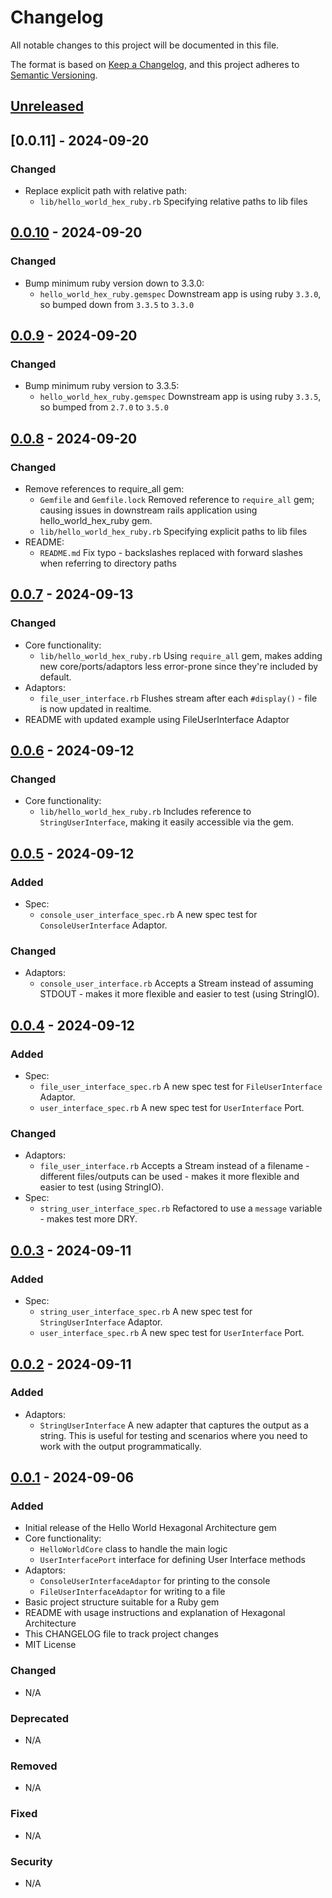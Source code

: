 # Changelog
All notable changes to this project will be documented in this file.

The format is based on [Keep a Changelog](https://keepachangelog.com/en/1.0.0/),
and this project adheres to [Semantic Versioning](https://semver.org/spec/v2.0.0.html).

## [Unreleased]

## [0.0.11] - 2024-09-20
### Changed
- Replace explicit path with relative path:
  - `lib/hello_world_hex_ruby.rb` Specifying relative paths to lib files

## [0.0.10] - 2024-09-20
### Changed
- Bump minimum ruby version down to 3.3.0:
  - `hello_world_hex_ruby.gemspec` Downstream app is using ruby `3.3.0`, so bumped down from `3.3.5` to `3.3.0`

## [0.0.9] - 2024-09-20
### Changed
- Bump minimum ruby version to 3.3.5:
  - `hello_world_hex_ruby.gemspec` Downstream app is using ruby `3.3.5`, so bumped from `2.7.0` to `3.5.0`


## [0.0.8] - 2024-09-20
### Changed
- Remove references to require_all gem:
  - `Gemfile` and `Gemfile.lock` Removed reference to `require_all` gem; causing issues in downstream rails application using hello_world_hex_ruby gem.
  - `lib/hello_world_hex_ruby.rb` Specifying explicit paths to lib files
- README:
  - `README.md` Fix typo - backslashes replaced with forward slashes when referring to directory paths

## [0.0.7] - 2024-09-13

### Changed
- Core functionality:
  - `lib/hello_world_hex_ruby.rb` Using `require_all` gem, makes adding new core/ports/adaptors less error-prone since they're included by default.
- Adaptors:
  - `file_user_interface.rb` Flushes stream after each `#display()` - file is now updated in realtime.
- README with updated example using FileUserInterface Adaptor



## [0.0.6] - 2024-09-12

### Changed
- Core functionality:
  - `lib/hello_world_hex_ruby.rb` Includes reference to `StringUserInterface`, making it easily accessible via the gem.

## [0.0.5] - 2024-09-12
### Added
- Spec:
  - `console_user_interface_spec.rb` A new spec test for `ConsoleUserInterface` Adaptor.

### Changed
- Adaptors:
  - `console_user_interface.rb` Accepts a Stream instead of assuming STDOUT - makes it more flexible and easier to test (using StringIO).

## [0.0.4] - 2024-09-12
### Added
- Spec:
  - `file_user_interface_spec.rb` A new spec test for `FileUserInterface` Adaptor.
  - `user_interface_spec.rb` A new spec test for `UserInterface` Port.

### Changed
- Adaptors:
  - `file_user_interface.rb` Accepts a Stream instead of a filename - different files/outputs can be used - makes it more flexible and easier to test (using StringIO).
- Spec:
  - `string_user_interface_spec.rb` Refactored to use a `message` variable - makes test more DRY.

## [0.0.3] - 2024-09-11
### Added
- Spec:
  - `string_user_interface_spec.rb` A new spec test for `StringUserInterface` Adaptor.
  - `user_interface_spec.rb` A new spec test for `UserInterface` Port.

## [0.0.2] - 2024-09-11
### Added
- Adaptors:
  - `StringUserInterface` A new adapter that captures the output as a string. This is useful for testing and scenarios where you need to work with the output programmatically.

## [0.0.1] - 2024-09-06
### Added
- Initial release of the Hello World Hexagonal Architecture gem
- Core functionality:
  - `HelloWorldCore` class to handle the main logic
  - `UserInterfacePort` interface for defining User Interface methods
- Adaptors:
  - `ConsoleUserInterfaceAdaptor` for printing to the console
  - `FileUserInterfaceAdaptor` for writing to a file
- Basic project structure suitable for a Ruby gem
- README with usage instructions and explanation of Hexagonal Architecture
- This CHANGELOG file to track project changes
- MIT License

### Changed
- N/A

### Deprecated
- N/A

### Removed
- N/A

### Fixed
- N/A

### Security
- N/A

[Unreleased]: https://github.com/adambonsu/hello_world_hex_ruby/compare/HEAD...v0.0.11
[0.0.10]: https://github.com/adambonsu/hello_world_hex_ruby/compare/v0.0.10...v0.0.11
[0.0.10]: https://github.com/adambonsu/hello_world_hex_ruby/compare/v0.0.9...v0.0.10
[0.0.9]: https://github.com/adambonsu/hello_world_hex_ruby/compare/v0.0.8...v0.0.9
[0.0.8]: https://github.com/adambonsu/hello_world_hex_ruby/compare/v0.0.7...v0.0.8
[0.0.7]: https://github.com/adambonsu/hello_world_hex_ruby/compare/v0.0.6...v0.0.7
[0.0.6]: https://github.com/adambonsu/hello_world_hex_ruby/compare/v0.0.5...v0.0.6
[0.0.5]: https://github.com/adambonsu/hello_world_hex_ruby/compare/v0.0.4...v0.0.5
[0.0.4]: https://github.com/adambonsu/hello_world_hex_ruby/compare/v0.0.3...v0.0.4
[0.0.3]: https://github.com/adambonsu/hello_world_hex_ruby/compare/v0.0.2...v0.0.3
[0.0.2]: https://github.com/adambonsu/hello_world_hex_ruby/compare/v0.0.1...v0.0.2
[0.0.1]: https://github.com/adambonsu/hello_world_hex_ruby/releases/tag/v0.0.1